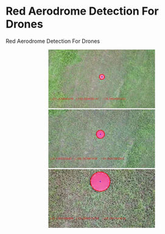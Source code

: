 # Red Aerodrome Detection For Drones

Red Aerodrome Detection For Drones


<p align="center">
  <img src="Output/1.jpg" width="280"/>  
  <img src="Output/370.jpg" width="280"/>  
  <img src="Output/570.jpg" width="280"/> 
</p>

